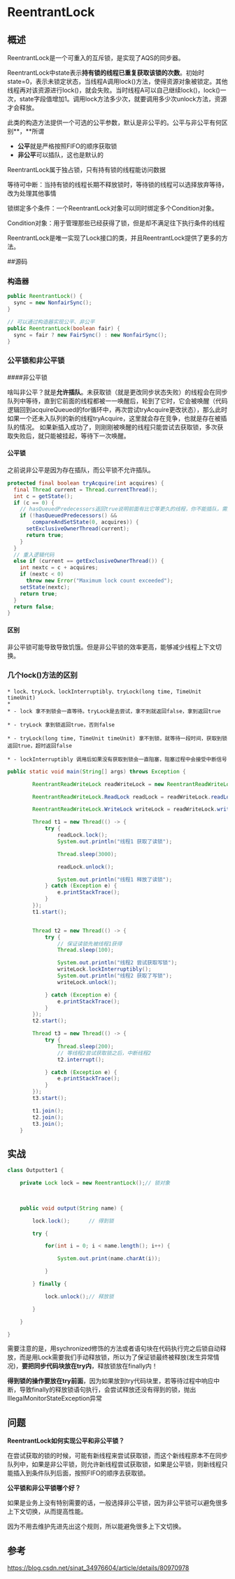 # ReentrantLock



## 概述

ReentrantLock是一个可重入的互斥锁，是实现了AQS的同步器。

ReentrantLock中state表示**持有锁的线程已重复获取该锁的次数**。初始时state=0，表示未锁定状态，当线程A调用lock()方法，使得资源对象被锁定。其他线程再对该资源进行lock()，就会失败。当时线程A可以自己继续lock()，lock()一次，state字段值增加1。调用lock方法多少次，就要调用多少次unlock方法，资源才会释放。



此类的构造方法提供一个可选的公平参数，默认是非公平的。公平与非公平有何区别**，**所谓

- **公平**就是严格按照FIFO的顺序获取锁
- **非公平**可以插队，这也是默认的

ReentrantLock属于独占锁，只有持有锁的线程能访问数据

等待可中断：当持有锁的线程长期不释放锁时，等待锁的线程可以选择放弃等待，改为处理其他事情

锁绑定多个条件：一个ReentrantLock对象可以同时绑定多个Condition对象。

Condition对象：用于管理那些已经获得了锁，但是却不满足往下执行条件的线程

ReentrantLock是唯一实现了Lock接口的类，并且ReentrantLock提供了更多的方法。



##源码

### 构造器

```java
public ReentrantLock() {
  sync = new NonfairSync();
}

// 可以通过构造器实现公平、非公平
public ReentrantLock(boolean fair) {
  sync = fair ? new FairSync() : new NonfairSync();
}
```



### 公平锁和非公平锁

####非公平锁

啥叫非公平？就是**允许插队**。未获取锁（就是更改同步状态失败）的线程会在同步队列中等待，直到它前面的线程都被一一唤醒后，轮到了它时，它会被唤醒（代码逻辑回到acquireQueued的for循环中，再次尝试tryAcquire更改状态），那么此时如果一个还未入队列的新的线程tryAcquire，这里就会存在竞争，也就是存在被插队的情况。
如果新插入成功了，则刚刚被唤醒的线程只能尝试去获取锁，多次获取失败后，就只能被挂起，等待下一次唤醒。



#### 公平锁

之前说非公平是因为存在插队，而公平锁不允许插队。

```java
protected final boolean tryAcquire(int acquires) {
  final Thread current = Thread.currentThread();
  int c = getState();
  if (c == 0) {
    // hasQueuedPredecessors返回true说明前面有比它等更久的线程，你不能插队，需要排队等待
    if (!hasQueuedPredecessors() &&
        compareAndSetState(0, acquires)) {
      setExclusiveOwnerThread(current);
      return true;
    }
  }
  // 重入逻辑代码
  else if (current == getExclusiveOwnerThread()) {
    int nextc = c + acquires;
    if (nextc < 0)
      throw new Error("Maximum lock count exceeded");
    setState(nextc);
    return true;
  }
  return false;
}
```



#### 区别

非公平锁可能导致导致饥饿。但是非公平锁的效率更高，能够减少线程上下文切换。



### 几个lock()方法的区别

```
* lock、tryLock、lockInterruptibly、tryLock(long time, TimeUnit timeUnit)
*
* - lock 拿不到锁会一直等待。tryLock是去尝试，拿不到就返回false，拿到返回true

* - tryLock 拿到锁返回true，否则false

* - tryLock(long time, TimeUnit timeUnit) 拿不到锁，就等待一段时间，获取到锁返回true，超时返回false

* - lockInterruptibly 调用后如果没有获取到锁会一直阻塞，阻塞过程中会接受中断信号
```

```java
public static void main(String[] args) throws Exception {

        ReentrantReadWriteLock readWriteLock = new ReentrantReadWriteLock();

        ReentrantReadWriteLock.ReadLock readLock = readWriteLock.readLock();

        ReentrantReadWriteLock.WriteLock writeLock = readWriteLock.writeLock();

        Thread t1 = new Thread(() -> {
            try {
                readLock.lock();
                System.out.println("线程1 获取了读锁");

                Thread.sleep(3000);

                readLock.unlock();

                System.out.println("线程1 释放了读锁");
            } catch (Exception e) {
                e.printStackTrace();
            }
        });
        t1.start();


        Thread t2 = new Thread(() -> {
            try {
                // 保证读锁先被线程1获得
                Thread.sleep(100);

                System.out.println("线程2 尝试获取写锁");
                writeLock.lockInterruptibly();
                System.out.println("线程2 获取了写锁");
                writeLock.unlock();

            } catch (Exception e) {
                e.printStackTrace();
            }
        });
        t2.start();

        Thread t3 = new Thread(() -> {
            try {
                Thread.sleep(200);
                // 等线程2尝试获取锁之后，中断线程2
                t2.interrupt();

            } catch (Exception e) {
                e.printStackTrace();
            }
        });
        t3.start();

        t1.join();
        t2.join();
        t3.join();
    }
```





## 实战

```java
class Outputter1 {  

    private Lock lock = new ReentrantLock();// 锁对象  

 

    public void output(String name) {         

        lock.lock();      // 得到锁  

        try {  

            for(int i = 0; i < name.length(); i++) {  

                System.out.print(name.charAt(i));  

            }  

        } finally {  

            lock.unlock();// 释放锁  

        }  

    }  

}  
```

需要注意的是，用sychronized修饰的方法或者语句块在代码执行完之后锁自动释放，而是用Lock需要我们手动释放锁，所以为了保证锁最终被释放(发生异常情况)，**要把同步代码块放在try内**，释放锁放在finally内！

**得到锁的操作要放在try前面**，因为如果放到try代码块里，若等待过程中响应中断，导致finally的释放锁语句执行，会尝试释放还没有得到的锁，抛出IllegalMonitorStateException异常







## 问题



**ReentrantLock如何实现公平和非公平锁？**

在尝试获取的锁的时候，可能有新线程来尝试获取锁，而这个新线程原本不在同步队列中，如果是非公平锁，则允许新线程尝试获取锁，如果是公平锁，则新线程只能插入到条件队列后面，按照FIFO的顺序去获取锁。



**公平锁和非公平锁哪个好？**

如果是业务上没有特别需要的话，一般选择非公平锁，因为非公平锁可以避免很多上下文切换，从而提高性能。

因为不用去维护先进先出这个规则，所以能避免很多上下文切换。



## 参考

https://blog.csdn.net/sinat_34976604/article/details/80970978

